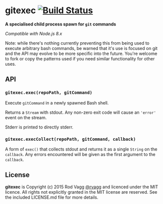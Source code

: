 # gitexec [![Build Status](https://github.com/rvagg/gitexec/workflows/Tests/badge.svg)](https://github.com/rvagg/gitexec/actions?workflow=Tests)

**A specialised child process spawn for `git` commands**

_Compatible with Node.js 8.x_

Note: while there's nothing currently preventing this from being used to execute arbitrary bash commands, be warned that it's use is focused on git and the API may evolve to be more specific into the future. You're welcome to fork or copy the patterns used if you need similar functionality for other uses.

## API

### `gitexec.exec(repoPath, gitCommand)`

Execute `gitCommand` in a newly spawned Bash shell.

Returns a `Stream` with stdout. Any non-zero exit code will cause an `'error'` event on the stream.

Stderr is printed to directly stderr.

### `gitexec.execCollect(repoPath, gitCommand, callback)`

A form of `exec()` that collects stdout and returns it as a single `String` on the `callback`. Any errors encountered will be given as the first argument to the `callback`.

## License

**gitexec** is Copyright (c) 2015 Rod Vagg [@rvagg](https://twitter.com/rvagg) and licenced under the MIT licence. All rights not explicitly granted in the MIT license are reserved. See the included LICENSE.md file for more details.
